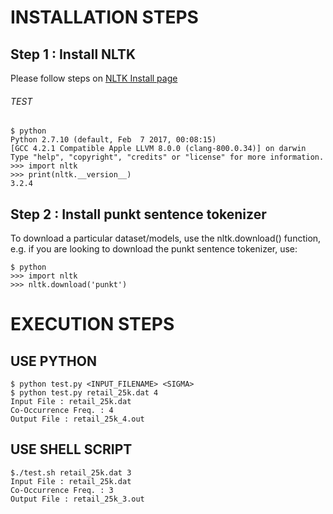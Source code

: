 # INSTALLATION STEPS

## Step 1 : Install NLTK

Please follow steps on [NLTK Install page](http://www.nltk.org/_sources/install.txt)

###### TEST
```
$ python
Python 2.7.10 (default, Feb  7 2017, 00:08:15) 
[GCC 4.2.1 Compatible Apple LLVM 8.0.0 (clang-800.0.34)] on darwin
Type "help", "copyright", "credits" or "license" for more information.
>>> import nltk
>>> print(nltk.__version__)
3.2.4
```

## Step 2 : Install punkt sentence tokenizer
To download a particular dataset/models, use the nltk.download() function, e.g. if you are looking to download the punkt sentence tokenizer, use:

```
$ python
>>> import nltk
>>> nltk.download('punkt')
```

# EXECUTION STEPS

## USE PYTHON
```
$ python test.py <INPUT_FILENAME> <SIGMA>
$ python test.py retail_25k.dat 4
Input File : retail_25k.dat
Co-Occurrence Freq. : 4
Output File : retail_25k_4.out
```


## USE SHELL SCRIPT
```
$./test.sh retail_25k.dat 3
Input File : retail_25k.dat
Co-Occurrence Freq. : 3
Output File : retail_25k_3.out
```
